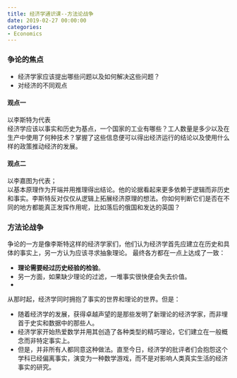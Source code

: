 ```yaml
---
title: 经济学通识课--方法论战争
date: 2019-02-27 00:00:00
categories:
- Economics
---
```

### 争论的焦点
- 经济学家应该提出哪些问题以及如何解决这些问题？
- 对经济的不同观点

#### 观点一
以李斯特为代表  
经济学应该以事实和历史为基点，一个国家的工业有哪些？工人数量是多少以及在生产中使用了何种技术？掌握了这些信息便可以得出经济运行的结论以及使用什么样的政策推动经济的发展。

#### 观点二
以李嘉图为代表；  
以基本原理作为开端并用推理得出结论。他的论据看起来更多依赖于逻辑而非历史和事实。李斯特反对仅仅从逻辑上拓展经济原理的想法。你如何判断它们是否在不同的地方都能真正发挥作用呢，比如落后的俄国和发达的英国？

### 方法论战争
争论的一方是像李斯特这样的经济学家们，他们认为经济学首先应建立在历史和具体的事实上，另一方认为应该寻求抽象理论。
最终各方都在一点上达成了一致：
- **理论需要经过历史经验的检验**。
- 另一方面，如果缺少理论的过滤，一堆事实很快便会失去价值。 
-  
从那时起，经济学同时拥抱了事实的世界和理论的世界。但是：
- 随着经济学的发展，获得卓越声望的是那些发明了新理论的经济学家，而非埋首于史实和数据中的那些人。
- 经济学家开始热爱数学并用其创造了各种类型的精巧理论，它们建立在一般概念而非特定事实上。
- 但是，并非所有人都同意这种做法。直至今日，经济学的批评者们会抱怨这个学科已经偏离事实，演变为一种数学游戏，而不是对影响人类真实生活的经济事实的研究。

